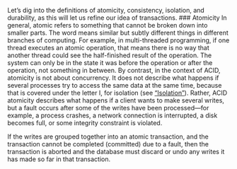 Let’s dig into the definitions of atomicity, consistency, isolation, and durability, as this will let
us refine our idea of transactions. ### Atomicity 
In general, atomic refers to something that cannot be broken down into smaller parts. The word
means similar but subtly different things in different branches of computing. For example, in
multi-threaded programming, if one thread executes an atomic operation, that means there is no way
that another thread could see the half-finished result of the operation. The system can only be in
the state it was before the operation or after the operation, not something in between. By contrast, in the context of ACID, atomicity is not about concurrency. It does not describe
what happens if several processes try to access the same data at the same time, because that is
covered under the letter I, for isolation (see [“Isolation”](#sec_transactions_acid_isolation)). Rather, ACID atomicity describes what happens if a client wants to make several writes, but a fault
occurs after some of the writes have been processed—for example, a process crashes, a network
connection is interrupted, a disk becomes full, or some integrity constraint is violated.

If the writes are grouped together into an atomic transaction, and the transaction cannot be
completed (committed) due to a fault, then the transaction is aborted and the database must
discard or undo any writes it has made so far in that transaction.